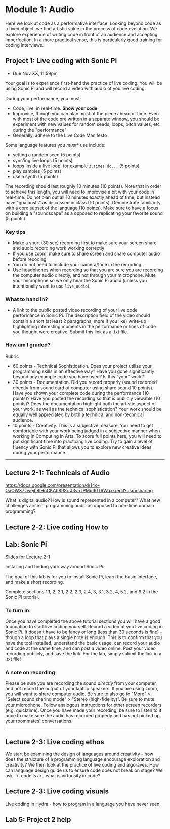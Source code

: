 # Module 1: Audio


Here we look at code as a performative interface. 
Looking beyond code as a fixed object, we find artistic value in the process of code evolution.
We explore experience of writing code in front of an audience and accepting imperfection.
In a more practical sense, this is particularly good training for coding interviews.

<a name="project1"></a>

## Project 1: Live coding with Sonic Pi

- Due Nov XX, 11:59pm

Your goal is to experience first-hand the practice of live coding.
You will be using Sonic Pi and will record a video with audio of you live coding.

During your performance, you must:

- Code, live, in real-time. **Show your code**.
- Improvise, though you can plan most of the piece ahead of time. Even with most of the code pre written in a separate window, you should be experiment with new values for random seeds, loops, pitch values, etc during the "performance"
- Generally, adhere to the Live Code Manifesto

Some language features you *must** use include:

- setting a random seed (5 points)
- sync'ing live loops (5 points)
- loops inside a live loop, for example ```3.times do...``` (5 points)
- play samples (5 points)
- use a synth (5 points)

The recording should last roughly 10 minutes (10 points). Note that in order to achieve this length, you will need to improvise a bit with your code in real-time. Do not plan out all 10 minutes exactly ahead of time, but instead have "goalposts" as discussed in class (10 points). Demonstrate familiarity with a core subset of the language (10 points). Make sure to have a focus on building a "soundscape" as a opposed to replicating your favorite sound (5 points).

### Key tips

- Make a short (30 sec) recording first to make sure your screen share and audio recording work working correctly
- If you use zoom, make sure to share screen and share computer audio before recoding
- You do not need to include your camera/face in the recording.
- Use headphones when recording so that you are sure you are recording the computer audio directly, and not through your microphone. Mute your microphone so we only hear the Sonic Pi audio (unless you intentionally want to use ```live_audio```).


### What to hand in?

- A link to the public posted video recording of your live code performance in Sonic Pi. The description field of the video should contain a short (at least 2 paragraphs, more if you like) write-up highlighting interesting moments in the performance or lines of code you thought were creative. Submit this link as a .txt file.

### How am I graded?

Rubric

- 60 points - Technical Sophistication. Does your project utilize your programming skills in an effective way? Have you gone significantly beyond any example code you have used? Is this "your" work?
- 30 points - Documentation. Did you record properly (sound recorded directly from sound card of computer using share sound 10 points). Have you shown your complete code during the performance (10 points)? Have you posted the recording so that is publicly viewable (10 points)?
Does the documentation highlight both the artistic aspect of your work, as well as the technical sophistication? Your work should be equally well appreciated by both a technical and non-technical audience. 
- 10 points - Creativity. This is a subjective measure. You need to get comfortable with your work being judged in a subjective manner when working in Computing in Arts. To score full points here, you will need to put significant time into practicing live coding. Try to gain a level of fluency with Sonic Pi that allows you to explore new creative ideas during your performance.

<hr> 

## Lecture 2-1: Technicals of Audio  

https://docs.google.com/presentation/d/14o-OaOWX7zwejh8IHnCKAh89SrrJ3vnTPMu60T6Wqxk/edit?usp=sharing

What is digital audio? How is sound represented in a computer?
What new challenges arise in programming audio as opposed to non-time domain programming?


## Lecture 2-2: Live coding How to 


<a name="lab2"></a>

## Lab: Sonic Pi



[Slides for Lecture 2-1](https://docs.google.com/presentation/d/15GVnhcprkbth51CwEFJyHwlS0OdxUY8D2bP3TILpk9o/edit?usp=sharing)

Installing and finding your way around Sonic Pi.

The goal of this lab is for you to install Sonic Pi, learn the basic interface, and make a short recording. 

Complete sections 1.1, 2, 2.1, 2.2, 2.3, 2.4, 3, 3.1, 3.2, 4, 5.2, and 9.2 in the Sonic Pi tutorial.

### To turn in:

Once you have completed the above tutorial sections you will have a good foundation to start live coding yourself. Record a video of you live coding in Sonic Pi. It doesn't have to be fancy or long (less than 30 seconds is fine) - though a loop that plays a single note is enough. This is to confirm that you have the tool installed, understand the basic usage, can record your audio and code at the same time, and can post a video online. Post your video recording publicly, and save the link. For the lab, simply submit the link in a .txt file!


### A note on recording

Please be sure you are recording the sound *directly* from your computer, and not record the output of your laptop speakers. If you are using zoom, you will want to share computer audio. Be sure to also go to "More" > "Select sound sharing mode" > "Stereo (high-fidelity)". Be sure to mute your microphone. Follow analogous instructions for other screen recorders (e.g. quicktime). Once you have made your recording, be sure to listen to it once to make sure the audio has recorded properly and has not picked up your roommates' conversations. 

<hr>



## Lecture 2-3: Live coding ethos

We start be examining the design of languages around creativity - how does the structure of a programming language encourage exploration and creativity?
We then look at the practice of live coding and algoraves.
How can language design guide us to ensure code does not break on stage?
We ask - if code is art, what is virtuosity in code?

## Lecture 2-3: Live coding visuals

Live coding in Hydra - how to program in a language you have never seen.

## Lab 5: Project 2 help



